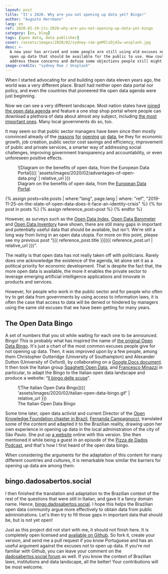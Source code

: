 ```yaml
---
layout: post
title: "It's 2020. Why are you not opening up data yet? Bingo!"
author: "Augusto Herrmann"
lang: en
ref: 2020-02-19-its-2020-why-are-you-not-opening-up-data-yet-bingo
category: [en, blog]
tags: [open data, data publisher]
cover: /assets/images/2020/02/sydney-rae-geM5lzDj4Iw-unsplash.jpg
desc: >-
  A new year has arrived and some people are still using old excuses not to
  open up data that should be available for the public to use. How could we
  address those concerns and defuse some objections people still might have?
image-credits: "sydney Rae / Unsplash"
---
```


When I started advocating for and building open data eleven years ago, the
world was a very different place. Brazil had neither open data portal nor
policy, and even the countries that pioneered the open data agenda were
just beginning.

Now we can see a very different landscape. Most nation states have
[joined the open data agenda](https://opendatacharter.net/) and feature a one
stop shop portal where people can download a plethora of data about almost
any subject, including
[the most important ones](https://index.okfn.org/place/). Many local
governments do so, too.

It may seem so that public sector managers have been since then mostly
convinced already of the
[reasons](https://opendatahandbook.org/guide/en/why-open-data/)
[for](https://okfn.org/opendata/why-open-data/)
[opening](https://theodi.org/article/what-is-open-data-and-why-should-we-care/)
[up](https://kit.dados.gov.br/vantagens-dados-abertos/)
[data](https://www.europeandataportal.eu/en/using-data/benefits-of-open-data),
be they for economic growth, job creation, public sector cost savings and
efficiency, improvement of public and private services, a smarter way of
addressing social challenges, improving government transparency and
accountability, or even unforeseen positive effects.

<figure markdown="1">
![Diagram on the benefits of open data, from the European Data Portal]({{ 'assets/images/2020/02/advantages-of-open-data.png' | relative_url }})
<figcaption>Diagram on the benefits of open data, from the <a href="https://www.europeandataportal.eu/en/using-data/benefits-of-open-data" target="_blank">European Data Portal</a>.</figcaption>
</figure>

{% assign posts=site.posts | where:"lang", page.lang | where: "ref", "2019-11-25-on-the-state-of-open-data-does-it-face-an-identity-crisis" %}
{% for post in posts %}
{% assign reference_post=post %}
{% endfor %}

However, as surveys such as the
[Open Data Index](https://index.okfn.org/place/),
[Open Data Barometer](https://opendatabarometer.org/?_year=2017&indicator=ODB)
and
[Open Data Inventory](https://odin.opendatawatch.com/report/rankings) have
shown, there are still many gaps in important and potentially useful data that
should be available, but isn't. We're still a long way from living in an open
data utopia. For more on this point, please see my previous post
“[{{ reference_post.title }}]({{ reference_post.url | relative_url }})”.

The reality is that open data has not really taken off with politicians.
Rarely does one acknowledge the existence of the agenda, let alone set it as
a political priority for economic development. That is despite the fact that,
the more open data is available, the more it enables the private sector to
leverage emerging artificial intelligence applications and innovate in
products and services.

However, for people who work in the public sector and for people who often
try to get data from governments by using access to information laws, it is
often the case that access to data will be denied or hindered by managers
using the same old excuses that we have been getting for many years.

## The Open Data Bingo

A set of numbers that you sit while waiting for each one to be announced.
Bingo! This is probably what has inspired the name of
[the original Open Data Bingo](http://data.dev8d.org/devbingo/bingo.php?n=1&w=4&h=4&title=%22Open+Data+Excuse%22+Bingo&tag=%23openDataExcuses&statements=Terrorists+will+use+it%0D%0AData+Protection%0D%0ALawyers+want+a+custom+License%0D%0APoor+Quality%0D%0AThieves+will+use+it%0D%0AWe%27ll+get+spam%0D%0AIt%27s+not+very+interesting%0D%0AIt%27s+too+complicated%0D%0AThere%27s+no+API%0D%0AWhat+if+we+want+to+sell+it+later%0D%0AI+don%27t+mind%2C+but+someone+else+might%0D%0AIt%27s+too+big%0D%0AThere%27s+already+a+project+to...%0D%0APeople+may+misinterpret+the+data%0D%0AWe+might+want+to+use+it+in+a+paper%0D%0AWe+will+get+too+many+enquiries&rules=%3Cp%3EFor+open+data+teams%3B+print+out+a+copy+and+put+it+on+your+office+wall.+Cross+out+each+excuse+people+give+you.+There+are+no+prizes%2C+but+you+can+tweet+%22bingo!+%23openDataExcuses%22+if+you+think+it+might+make+you+feel+better*.%3C%2Fp%3E%0D%0A%0D%0A%3Cp+style%3D%27font-size%3A80%25%27%3E*+it+won%27t%3C%2Fp%3E).
It's just a chart of the most common excuses people give for not opening up
data. Then, it was improved upon by a few people, among them Christopher
Gutteridge (University of Southampton) and Alexander Dutton (University of
Oxford), by collaborating on a
[Google Docs document](https://docs.google.com/document/d/1nDtHpnIDTY_G32EMJniXaOGBufjHCCk4VC9WGOf7jK4/edit#heading=h.kuxx5ny497m9).
It then took the Italian group
[Spaghetti Open Data](http://www.spaghettiopendata.org/), and
[Francesco Minazzi](https://twitter.com/digitjus) in particular, to adapt
the Bingo to the Italian open data landscape and produce a website:
“[Il bingo delle scuse](http://gbonanome.github.io/opendatabingo/about.html)”.

<figure markdown="1">
![The Italian Open Data Bingo]({{ 'assets/images/2020/02/italian-open-data-bingo.gif' | relative_url }})
<figcaption>The Italian Open Data Bingo</figcaption>
</figure>

Some time later, open data activist and current Director of the
[Open Knowledge Foundation chapter in Brazil](https://br.okfn.org/),
[Fernanda Campagnucci](http://umdadoamais.com/), translated some of the content
and adapted it to the Brazilian reality, drawing upon her own experience in
opening up data in the local administration of the city of São Paulo. She
put up [a website](https://campagnucci.github.io/opendatabingo/) online with
this version. She then mentioned it while being a guest in an episode of the
[Pizza de Dados Podcast](http://umdadoamais.com/dados-do-ponto-de-vista-do-governo-pizza-de-dados/),
and that's how I first heard of the open data bingo.

When considering the arguments for the adaptation of this content for many
different countries and cultures, it is remarkable how similar the barriers
for opening up data are among them.

## bingo.dadosabertos.social

I then finished the translation and adaptation to the Brazilian context of the
rest of the questions that were still in Italian, and gave it a fancy domain
name. Hence, [bingo.dadosabertos.social](https://bingo.dadosabertos.social/).
I hope this helps the Brazilian open data community argue more effectively to
obtain data from public administrations. Let's then try to fill those gaps in
important data that should be, but is not yet open!

Just as this project did not start with me, it should not finish here.
It is completely open licensed and
[available on Github](https://github.com/augusto-herrmann/opendatabingo).
So fork it, create your version, and send me a pull request if you know
Portuguese and has an useful argument against the excuses not to open up data.
If you're not familiar with Github, you can leave your comment on the
[dadosabertos.social forum](https://dadosabertos.social/t/e-2020-por-que-voce-ainda-nao-esta-abrindo-dados-bingo/213)
as well. If you know the context of Brazilian laws, institutions and data
landscape, all the better! Your contributions will be most welcome.

